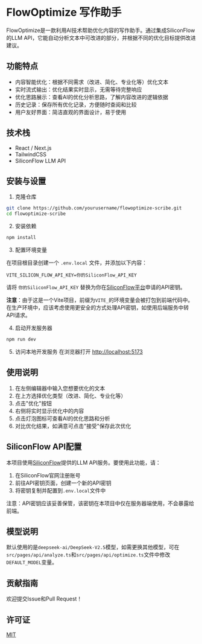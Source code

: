 # FlowOptimize 写作助手

FlowOptimize是一款利用AI技术帮助优化内容的写作助手。通过集成SiliconFlow的LLM API，它能自动分析文本中可改进的部分，并根据不同的优化目标提供改进建议。

## 功能特点

- 内容智能优化：根据不同需求（改进、简化、专业化等）优化文本
- 实时流式输出：优化结果实时显示，无需等待完整响应
- 优化思路展示：查看AI的优化分析思路，了解内容改进的逻辑依据
- 历史记录：保存所有优化记录，方便随时查阅和比较
- 用户友好界面：简洁直观的界面设计，易于使用

## 技术栈

- React / Next.js
- TailwindCSS
- SiliconFlow LLM API

## 安装与设置

1. 克隆仓库
```bash
git clone https://github.com/yourusername/flowoptimize-scribe.git
cd flowoptimize-scribe
```

2. 安装依赖
```bash
npm install
```

3. 配置环境变量

在项目根目录创建一个 `.env.local` 文件，并添加以下内容：

```
VITE_SILICON_FLOW_API_KEY=你的SiliconFlow_API_KEY
```

请将 `你的SiliconFlow_API_KEY` 替换为你在[SiliconFlow平台](https://cloud.siliconflow.cn/)申请的API密钥。

**注意**：由于这是一个Vite项目，前缀为`VITE_`的环境变量会被打包到前端代码中。在生产环境中，应该考虑使用更安全的方式处理API密钥，如使用后端服务中转API请求。

4. 启动开发服务器
```bash
npm run dev
```

5. 访问本地开发服务
在浏览器打开 [http://localhost:5173](http://localhost:5173)

## 使用说明

1. 在左侧编辑器中输入您想要优化的文本
2. 在上方选择优化类型（改进、简化、专业化等）
3. 点击"优化"按钮
4. 右侧将实时显示优化中的内容
5. 点击灯泡图标可查看AI的优化思路和分析
6. 对比优化结果，如满意可点击"接受"保存此次优化

## SiliconFlow API配置

本项目使用[SiliconFlow](https://cloud.siliconflow.cn/)提供的LLM API服务。要使用此功能，请：

1. 在SiliconFlow官网注册账号
2. 前往API密钥页面，创建一个新的API密钥
3. 将密钥复制并配置到`.env.local`文件中

注意：API密钥应该妥善保管，该密钥在本项目中仅在服务器端使用，不会暴露给前端。

## 模型说明

默认使用的是`deepseek-ai/DeepSeek-V2.5`模型，如需更换其他模型，可在`src/pages/api/analyze.ts`和`src/pages/api/optimize.ts`文件中修改`DEFAULT_MODEL`变量。

## 贡献指南

欢迎提交Issue和Pull Request！

## 许可证

[MIT](LICENSE)
